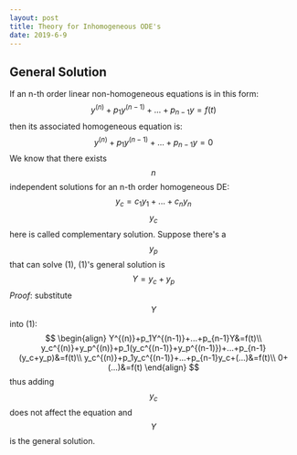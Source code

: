 ```yaml
---
layout: post
title: Theory for Inhomogeneous ODE's
date: 2019-6-9
---
```


## General Solution

If an n-th order linear non-homogeneous equations is in this form:
$$
y^{(n)}+p_1y^{(n-1)}+...+p_{n-1}y=f(t)\tag{1}
$$
then its associated homogeneous equation is:
$$
y^{(n)}+p_1y^{(n-1)}+...+p_{n-1}y=0
$$
We know that there exists $$n$$ independent solutions for an n-th order homogeneous DE:
$$
y_c=c_1y_1+...+c_ny_n
$$
$$y_c$$ here is called complementary solution. Suppose there's a $$y_p$$ that can solve (1), (1)'s general solution is
$$
Y=y_c+y_p
$$
*Proof*: substitute $$Y$$ into (1):
$$
\begin{align}
Y^{(n)}+p_1Y^{(n-1)}+...+p_{n-1}Y&=f(t)\\
y_c^{(n)}+y_p^{(n)}+p_1(y_c^{(n-1)}+y_p^{(n-1)})+...+p_{n-1}(y_c+y_p)&=f(t)\\
y_c^{(n)}+p_1y_c^{(n-1)}+...+p_{n-1}y_c+(...)&=f(t)\\
0+(...)&=f(t)
\end{align}
$$
thus adding $$y_c$$ does not affect the equation and $$Y$$ is the general solution.



